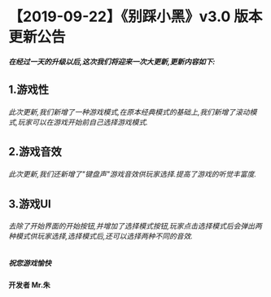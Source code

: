 #  【2019-09-22】《别踩小黑》v3.0 版本更新公告

#####  在经过一天的升级以后,这次我们将迎来一次大更新,更新内容如下:
    
##     1.游戏性
######      此次更新,我们新增了一种游戏模式,在原本经典模式的基础上,我们新增了滚动模式,玩家可以在游戏开始前自己选择游戏模式.

##      2.游戏音效
######  此次更新,我们还新增了"键盘声"游戏音效供玩家选择.提高了游戏的听觉丰富度.

##     3.游戏UI
###### 去除了开始界面的开始按钮,并增加了选择模式按钮,玩家点击选择模式后会弹出两种模式供玩家选择,选择模式后,还可以选择两种不同的音效.

#####  祝您游戏愉快
#### 开发者 Mr.朱